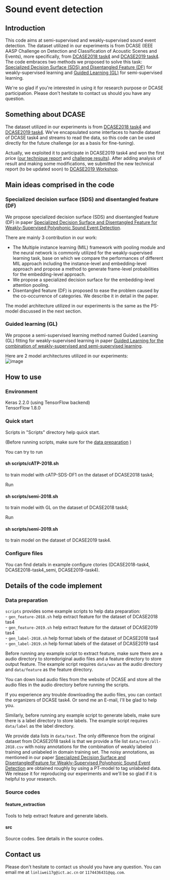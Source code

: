 # Sound event detection
## Introduction
  This code aims at semi-supervised and weakly-supervised sound event detection. The dataset utilized in our experiments is from DCASE (IEEE AASP Challenge on Detection and Classification of Acoustic Scenes and Events), more specifically, from [DCASE2018 task4](http://dcase.community/challenge2018/task-large-scale-weakly-labeled-semi-supervised-sound-event-detection) and [DCASE2019 task4](http://dcase.community/challenge2019/task-sound-event-detection-in-domestic-environments). The code embraces two methods we proposed to solve this task: [Specialized Decision Surface (SDS) and Disentangled Feature (DF)](https://arxiv.org/abs/1905.10091) for weakly-supervised learning and [Guided Learning (GL)](https://arxiv.org/abs/1906.02517) for semi-supervised learning.  
  
  We're so glad if you're interested in using it for research purpose or DCASE participation. Please don't hesitate to contact us should you have any question.  
  
## Something about DCASE
  The dataset utilized in our experiments is from [DCASE2018 task4](http://dcase.community/challenge2018/task-large-scale-weakly-labeled-semi-supervised-sound-event-detection) and [DCASE2019 task4](http://dcase.community/challenge2019/task-sound-event-detection-in-domestic-environments). We've encapsulated some interfaces to handle dataset of DCASE task4 and streams to read the data, so this code can be used directly for the future challenge (or as a basis for fine-tuning).  
  
  Actually, we exploited it to participate in DCASE2019 task4 and won the first price ([our technique report](http://dcase.community/documents/challenge2019/technical_reports/DCASE2019_Lin_25.pdf) and [challenge results](http://dcase.community/challenge2019/task-sound-event-detection-in-domestic-environments-results)). After adding analysis of result and making some modifications, we submitted the new technical report (to be updated soon) to [DCASE2019 Workshop](http://dcase.community/workshop2019/).  

## Main ideas comprised in the code
### Specialized decision surface (SDS) and disentangled feature (DF)
We propose specialized decision surface (SDS) and disentangled feature (DF) in paper [Specialized Decision Surface and Disentangled Feature for Weakly-Supervised Polyphonic Sound Event Detection](https://arxiv.org/abs/1905.10091).  

There are mainly 3 contribution in our work:  
  - The Multiple instance learning (MIL) framework with pooling module and the neural network is commonly utilized for the weakly-supervised learning task, base on which we compare the performances of different MIL approach including the instance-level and embedding-level approach and propose a method to generate frame-level probabilities for the embedding-level approach.  
  - We propose a specialized decision surface for the embedding-level attention pooling. 
  - Disentangled feature (DF) is proposed to ease the problem caused by the co-occurrence of categories. We describe it in detail in the paper.  
  
  The model architecture utilized in our experiments is the same as the PS-model discussed in the next section.  


### Guided learning (GL)
  We propose a semi-supervised learning method named Guided Learning (GL) fitting for weakly-supervised learning in paper [Guided Learning for the combination of weakly-supervised and semi-supervised learning](https://arxiv.org/abs/1906.02517).  

  Here are 2 model architectures utilized in our experiments:  
  ![image](https://github.com/Kikyo-16/Sound_event_detection/blob/master/image/fig1.png)

## How to use
### Environment
Keras 2.2.0 (using TensorFlow backend)  
TensorFlow 1.8.0  

### Quick start
Scripts in "Scripts" directory help quick start.  

(Before running scripts, make sure for the [data preparation](#user-content-data-preparation) )  

You can try to run  
#### sh scripts/cATP-2018.sh  
to train model with cATP-SDS-DF1 on the dataset of DCASE2018 task4;  

Run
#### sh scripts/semi-2018.sh  
to train model with GL on the dataset of DCASE2018 task4;  

Run
#### sh scripts/semi-2019.sh  
to train model on the dataset of DCASE2019 task4.  

### Configure files  
You can find details in example configure ctories (DCASE2018-task4, DCASE2018-task4_semi, DCASE2019-task4).  

## Details of the code implement
### Data preparation
  `scripts` provides some example scripts to help data preparation:  
    - `gen_feature-2018.sh` help extract feature for the dataset of DCASE2018 tas4  
    - `gen_feature-2019.sh` help extract feature for the dataset of DCASE2019 tas4  
    - `gen_label-2018.sh` help format labels of the dataset of DCASE2018 tas4  
    - `gen_label-2019.sh` help format labels of the dataset of DCASE2019 tas4  
    
  Before running any example script to extract feature, make sure there are a audio directory to storedoriginal audio files and a feature directory to store output feature. The example script requires `data/wav` as the audio directory and `data/feature` as the feature directory.  
  
  You can down load audio files from the website of DCASE and store all the audio files in the audio directory before running the scripts.  
  
  If you experience any trouble downloading the audio files, you can contact the organizers of DCASE task4. Or send me an E-mail, I'll be glad to help you.  
  
  Similarly, before running any example script to generate labels, make sure there is a label directory to store labels. The example script requires `data/label` as the label directory.  
  
  We provide data lists in `data/text`. The only difference from the original dataset from DCASE2018 task4 is that we provide a file list `data/text/all-2018.csv` with noisy annotations for the combination of weakly labeled training and unlabeled in domain training set. The noisy annotations, as mentioned in our paper [Specialized Decision Surface and DisentangledFeature for Weakly-Supervised Polyphonic Sound Event Detection](https://arxiv.org/abs/1905.10091) are obtained roughly by using a PT-model to tag unlabeled data. We release it for reproducing our experiments and we'll be so glad if it is helpful to your research.  
  
### Source codes
#### feature_extraction
Tools to help extract feature and generate labels.  
#### src
Source codes. See details in the source codes.  

## Contact us
Please don't hesitate to contact us should you have any question. You can email me at `linliwei17g@ict.ac.cn` or `1174436431@qq.com`.
